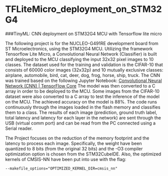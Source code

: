 # TFLiteMicro_deployment_on_STM32G4
 
###TinyML: CNN deployment on STM32G4 MCU with Tensorflow lite micro

The following project is for the NUCLEO-G491RE development board from ST Microelectronics, using the STM32G4 MCU.
Utilizing the framework Tensorflow Lite Micro, a Convolutional Neural Network (Classifier) is built and deployed to the MCU classifying the input 32x32 pixel images to 10 classes.
The dataset used for the training and validation is the CIFAR-10 that consists of 60000 color images (32x32p) and 10 mutually exclusive classes: airplane, automobile, bird, cat, deer, dog, frog, horse, ship, truck.
The CNN was trained based on the following Jupyter Notebook: [ Convolutional Neural Network (CNN) | TensorFlow Core](https://www.tensorflow.org/tutorials/images/cnn)
The model was then converted to a C array in order to be deployed to the MCU.
Some images from the CIFAR-10 dataset were also converted to a C array to test the inference of the model on the MCU. The achieved accuracy on the model is 88%.
The code runs continuously through the images loaded in the flash memory and classifies them to a class. The results of each image (prediction, ground truth label, total latency and latency for each layer in the network) are sent through the USB (virtual comm port) and can be read from the PC connected using a Serial reader.

The Project focuses on the reduction of the memory footprint and the latency to process each image. Specifically, the weight have been quantized to 8 bits (from the original 32 bits) and the -O3 compiler optimization option is chosen from the STM32CubeIDE. Also, the optimized kernels of CMSIS-NN have been put into use with the flag: 
```
--makefile_options="OPTIMIZED_KERNEL_DIR=cmsis_nn"
```

